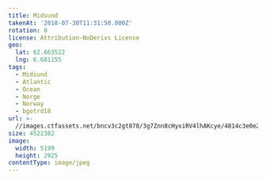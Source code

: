 ```yaml
---
title: Midsund
takenAt: '2018-07-30T11:31:50.000Z'
rotation: 0
license: Attribution-NoDerivs License
geo:
  lat: 62.663522
  lng: 6.681155
tags:
  - Midsund
  - Atlantic
  - Ocean
  - Norge
  - Norway
  - bgotrd18
url: >-
  //images.ctfassets.net/bncv3c2gt878/3g7Znn8cHyxiRV4lhAKcye/4814c3e0e2b3e407c6addf2176b9d142/midsund_28923077087_o
size: 4522382
image:
  width: 5199
  height: 2925
contentType: image/jpeg
---
```


